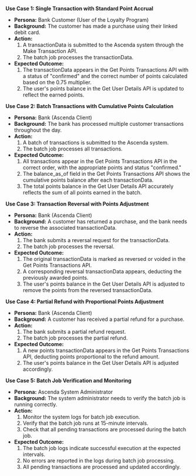   
**Use Case 1: Single Transaction with Standard Point Accrual**

* **Persona:** Bank Customer (User of the Loyalty Program)  
* **Background:** The customer has made a purchase using their linked debit card.  
* **Action:**  
  1. A transactionData is submitted to the Ascenda system through the Make Transaction API.  
  2. The batch job processes the transactionData.  
* **Expected Outcome:**  
  1. The transactionData appears in the Get Points Transactions API with a status of "confirmed" and the correct number of points calculated based on the 0.75 multiplier.  
  2. The user's points balance in the Get User Details API is updated to reflect the earned points.

**Use Case 2: Batch Transactions with Cumulative Points Calculation**

* **Persona:** Bank (Ascenda Client)  
* **Background:** The bank has processed multiple customer transactions throughout the day.  
* **Action:**  
  1. A batch of transactions is submitted to the Ascenda system.  
  1. The batch job processes all transactions.  
* **Expected Outcome:**  
  1. All transactions appear in the Get Points Transactions API in the correct order, with the appropriate points and status "confirmed."  
  1. The balance\_as\_of field in the Get Points Transactions API shows the cumulative points balance after each transactionData.  
  1. The total points balance in the Get User Details API accurately reflects the sum of all points earned in the batch.

**Use Case 3: Transaction Reversal with Points Adjustment**

* **Persona:** Bank (Ascenda Client)  
* **Background:** A customer has returned a purchase, and the bank needs to reverse the associated transactionData.  
* **Action:**  
  1. The bank submits a reversal request for the transactionData.  
  1. The batch job processes the reversal.  
* **Expected Outcome:**  
  1. The original transactionData is marked as reversed or voided in the Get Points Transactions API.  
  1. A corresponding reversal transactionData appears, deducting the previously awarded points.  
  1. The user's points balance in the Get User Details API is adjusted to remove the points from the reversed transactionData.

**Use Case 4: Partial Refund with Proportional Points Adjustment**

* **Persona:** Bank (Ascenda Client)  
* **Background:** A customer has received a partial refund for a purchase.  
* **Action:**  
  1. The bank submits a partial refund request.  
  1. The batch job processes the partial refund.  
* **Expected Outcome:**  
  1. A new points transactionData appears in the Get Points Transactions API, deducting points proportional to the refund amount.  
  1. The user's points balance in the Get User Details API is adjusted accordingly.

**Use Case 5: Batch Job Verification and Monitoring**

* **Persona:** Ascenda System Administrator  
* **Background:** The system administrator needs to verify the batch job is running correctly.  
* **Action:**  
  1. Monitor the system logs for batch job execution.  
  1. Verify that the batch job runs at 15-minute intervals.  
  1. Check that all pending transactions are processed during the batch job.  
* **Expected Outcome:**  
  1. The batch job logs indicate successful execution at the expected intervals.  
  1. No errors are reported in the logs during batch job processing.  
  1. All pending transactions are processed and updated accordingly.
